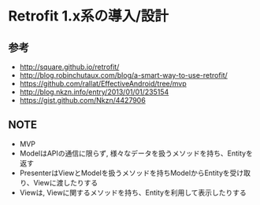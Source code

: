 # Retrofit 1.x系の導入/設計

## 参考

- http://square.github.io/retrofit/
- http://blog.robinchutaux.com/blog/a-smart-way-to-use-retrofit/
- https://github.com/rallat/EffectiveAndroid/tree/mvp
- http://blog.nkzn.info/entry/2013/01/01/235154
- https://gist.github.com/Nkzn/4427906

## NOTE

- MVP
- ModelはAPIの通信に限らず, 様々なデータを扱うメソッドを持ち、Entityを返す
- PresenterはViewとModelを扱うメソッドを持ちModelからEntityを受け取り、Viewに渡したりする
- Viewは, Viewに関するメソッドを持ち、Entityを利用して表示したりする
